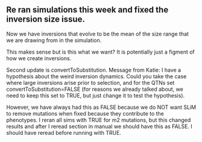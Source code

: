 ## Re ran simulations this week and fixed the inversion size issue. 
Now we have inversions that evolve to be the mean of the size range that we are drawing from in the simulation.

This makes sense but is this what we want? It is potentially just a figment of how we create inversions.

Second update is convertToSubstitution. 
Message from Katie:
I have a hypothesis about the weird inversion dynamics. Could you take the case where large inversions arise prior to selection, and for the QTNs set convertToSubstitution=FALSE (for reasons we already talked about, we need to keep this set to TRUE, but just change it to test the hypothesis).

However, we have always had this as FALSE because we do NOT want SLiM to remove mutations when fixed because they contribute to the phenotypes. I reran all sims
with TRUE for m2 mutations, but this changed results and after I reread section in manual we should have this as FALSE. I should have reread before running with TRUE.
